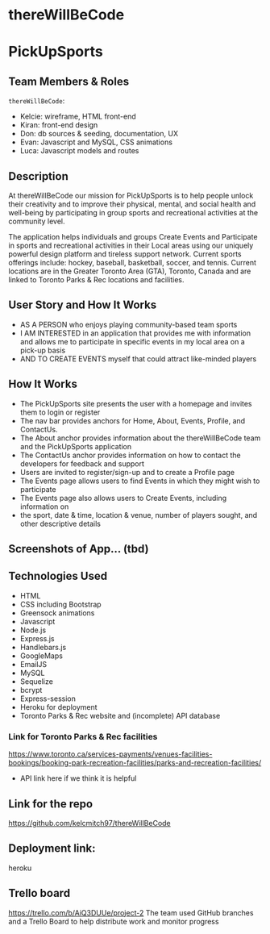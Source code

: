 # thereWillBeCode

# PickUpSports

 ## Team Members & Roles
 `thereWillBeCode`:
 - Kelcie: wireframe, HTML front-end
 - Kiran: front-end design
 - Don: db sources & seeding, documentation, UX
 - Evan: Javascript and MySQL, CSS animations
 - Luca: Javascript models and routes
 
 ## Description
 At thereWillBeCode our mission for PickUpSports is to help people unlock their creativity and to improve their physical, mental, and social health and well-being by participating in group sports and recreational activities at the community level.

 The application helps individuals and groups Create Events and Participate in sports and recreational activities in their Local areas using our uniquely powerful design platform and tireless support network. Current sports offerings include: hockey, baseball, basketball, soccer, and tennis. Current locations are in the Greater Toronto Area (GTA), Toronto, Canada and are linked to Toronto Parks & Rec locations and facilities.

 ## User Story and How It Works
 - AS A PERSON who enjoys playing community-based team sports
 - I AM INTERESTED in an application that provides me with information and 
    allows me to participate in specific events in my local area on a pick-up basis
 - AND TO CREATE EVENTS myself that could attract like-minded players

## How It Works
- The PickUpSports site presents the user with a homepage and invites them to login or register
- The nav bar provides anchors for Home, About, Events, Profile, and ContactUs.
- The About anchor provides information about the thereWillBeCode team and the PickUpSports application
- The ContactUs anchor provides information on how to contact the developers for feedback and support
- Users are invited to register/sign-up and to create a Profile page
- The Events page allows users to find Events in which they might wish to participate
- The Events page also allows users to Create Events, including information on
- the sport, date & time, location & venue, number of players sought, and other descriptive details

 ## Screenshots of App...  (tbd)

 ## Technologies Used
 - HTML
 - CSS including Bootstrap
 - Greensock animations
 - Javascript
 - Node.js
 - Express.js
 - Handlebars.js
 - GoogleMaps
 - EmailJS
 - MySQL
 - Sequelize
 - bcrypt
 - Express-session
 - Heroku for deployment
 - Toronto Parks & Rec website and (incomplete) API database

### Link for Toronto Parks & Rec facilities
https://www.toronto.ca/services-payments/venues-facilities-bookings/booking-park-recreation-facilities/parks-and-recreation-facilities/
+ API link here if we think it is helpful

## Link for the repo
https://github.com/kelcmitch97/thereWillBeCode

## Deployment link:
heroku

## Trello board
https://trello.com/b/AiQ3DUUe/project-2
The team used GitHub branches and a Trello Board to help distribute work and monitor progress

